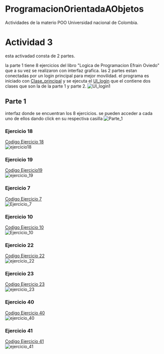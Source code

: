 # ProgramacionOrientadaAObjetos
Actividades de la materio POO Universidad nacional de Colombia.

# Actividad 3
esta activadad consta de 2 partes.


la parte 1 tiene 8 ejercicios del libro "Logica de Programacion Efrain Oviedo" que a su vez se realizaron con interfaz grafica. las 2 partes estan conectadas por un login principal para mejor movilidad.
el programa es iniciado con [Clase_principal](http://https://github.com/Cristian-MarinUn/ProgramacionOrientadaAObjetos/blob/main/src/login/loginClass.java "Clase_principal")
y se ejecuta el  [UI_login](http://https://github.com/Cristian-MarinUn/ProgramacionOrientadaAObjetos/blob/main/src/login/UI_login.java "UI_login") que el contiene dos clases que son la de la parte 1 y parte 2.
![UI_login1](https://github.com/Cristian-MarinUn/ProgramacionOrientadaAObjetos/blob/main/img_interfaz/UI_login.png "UI_login1")

## Parte 1<br>
interfaz donde se encuentran los 8 ejercicios. se pueden acceder a cada uno de ellos dando click en su respectiva casilla
![Parte_1](https://github.com/Cristian-MarinUn/ProgramacionOrientadaAObjetos/blob/main/img_interfaz/part_1.png "Parte_1")<br>

### Ejercicio 18<br>
[Codigo Ejercicio 18](https://github.com/Cristian-MarinUn/ProgramacionOrientadaAObjetos/blob/main/src/Parte1/ejercicio18.java "Codigo Ejercicio 18")<br>
![ejercicio18](https://github.com/Cristian-MarinUn/ProgramacionOrientadaAObjetos/blob/main/img_interfaz/Ejercicio_18.png "ejercicio18")

### Ejercicio 19<br>
[Codigo Ejercicio19](https://github.com/Cristian-MarinUn/ProgramacionOrientadaAObjetos/blob/main/src/Parte1/ejercicio19.java "ejercicio19")<br>
![ejercicio_19](https://github.com/Cristian-MarinUn/ProgramacionOrientadaAObjetos/blob/main/img_interfaz/Ejercicio_19.png "ejercicio_19")

### Ejercicio 7<br>
[Codigo Ejercicio 7](https://github.com/Cristian-MarinUn/ProgramacionOrientadaAObjetos/blob/main/src/Parte1/ejercicio7.java "Codigo Ejercicio 7")<br>
![Ejercicio_7](https://github.com/Cristian-MarinUn/ProgramacionOrientadaAObjetos/blob/main/img_interfaz/Ejercicio_7.png "Ejercicio_7")

### Ejercicio 10<br>
[Codigo Ejercicio 10](https://github.com/Cristian-MarinUn/ProgramacionOrientadaAObjetos/blob/main/src/Parte1/ejercicio10.java "Codigo Ejercicio 10")<br>
![Ejercicio_10](https://github.com/Cristian-MarinUn/ProgramacionOrientadaAObjetos/blob/main/img_interfaz/Ejercicio_10.png "Ejercicio_10")

### Ejercicio 22<br>
[Codigo Ejercicio 22](https://github.com/Cristian-MarinUn/ProgramacionOrientadaAObjetos/blob/main/src/Parte1/ejercicio22.java "Codigo Ejercicio 22")<br>
![ejercicio_22](https://github.com/Cristian-MarinUn/ProgramacionOrientadaAObjetos/blob/main/img_interfaz/Ejercicio_22.png "ejercicio_22")

### Ejercicio 23<br>
[Codigo Ejercicio 23](https://github.com/Cristian-MarinUn/ProgramacionOrientadaAObjetos/blob/main/src/Parte1/ejercicio23.java "Codigo Ejercicio 23")<br>
![ejercicio_23](https://github.com/Cristian-MarinUn/ProgramacionOrientadaAObjetos/blob/main/img_interfaz/Ejercicio_23.png "ejercicio_23")

### Ejercicio 40<br>
[Codigo Ejercicio 40](https://github.com/Cristian-MarinUn/ProgramacionOrientadaAObjetos/blob/main/src/Parte1/ejercicio40.java "Codigo Ejercicio 40")<br>
![ejercicio_40](https://github.com/Cristian-MarinUn/ProgramacionOrientadaAObjetos/blob/main/img_interfaz/Ejercicio_40.png "ejercicio_40")

### Ejercicio 41<br>
[Codigo Ejercicio 41](https://github.com/Cristian-MarinUn/ProgramacionOrientadaAObjetos/blob/main/src/Parte1/ejercicio41.java "Codigo Ejercicio 41")<br>
![ejercicio_41](https://github.com/Cristian-MarinUn/ProgramacionOrientadaAObjetos/blob/main/img_interfaz/Ejercicio_41.png "ejercicio_41")







































